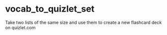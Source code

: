 # vocab_to_quizlet_set
Take two lists of the same size and use them to create a new flashcard deck on quizlet.com
